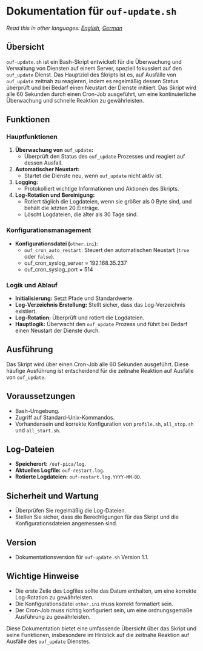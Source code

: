 # **Dokumentation für** `ouf-update.sh`

*Read this in other languages: [English](README.md), [German](README.de.md)*

## **Übersicht**

`ouf-update.sh` ist ein Bash-Skript entwickelt für die Überwachung und Verwaltung von Diensten auf einem Server, speziell fokussiert auf den `ouf_update` Dienst. Das Hauptziel des Skripts ist es, auf Ausfälle von `ouf_update` zeitnah zu reagieren, indem es regelmäßig dessen Status überprüft und bei Bedarf einen Neustart der Dienste initiiert. Das Skript wird alle 60 Sekunden durch einen Cron-Job ausgeführt, um eine kontinuierliche Überwachung und schnelle Reaktion zu gewährleisten.

## **Funktionen**

### **Hauptfunktionen**

1. **Überwachung von** `ouf_update`**:**
   * Überprüft den Status des `ouf_update` Prozesses und reagiert auf dessen Ausfall.
2. **Automatischer Neustart:**
   * Startet die Dienste neu, wenn `ouf_update` nicht aktiv ist.
3. **Logging:**
   * Protokolliert wichtige Informationen und Aktionen des Skripts.
4. **Log-Rotation und Bereinigung:**
   * Rotiert täglich die Logdateien, wenn sie größer als 0 Byte sind, und behält die letzten 20 Einträge.
   * Löscht Logdateien, die älter als 30 Tage sind.

### **Konfigurationsmanagement**

* **Konfigurationsdatei (**`other.ini`):
  * `ouf_cron_auto_restart`: Steuert den automatischen Neustart (`true` oder `false`).
  * ouf_cron_syslog_server = 192.168.35.237
  * ouf_cron_syslog_port = 514

### **Logik und Ablauf**

* **Initialisierung:** Setzt Pfade und Standardwerte.
* **Log-Verzeichnis Erstellung:** Stellt sicher, dass das Log-Verzeichnis existiert.
* **Log-Rotation:** Überprüft und rotiert die Logdateien.
* **Hauptlogik:** Überwacht den `ouf_update` Prozess und führt bei Bedarf einen Neustart der Dienste durch.

## **Ausführung**

Das Skript wird über einen Cron-Job alle 60 Sekunden ausgeführt. Diese häufige Ausführung ist entscheidend für die zeitnahe Reaktion auf Ausfälle von `ouf_update`.

## **Voraussetzungen**

* Bash-Umgebung.
* Zugriff auf Standard-Unix-Kommandos.
* Vorhandensein und korrekte Konfiguration von `profile.sh`, `all_stop.sh` und `all_start.sh`.

## **Log-Dateien**

* **Speicherort:** `/ouf-pica/log`.
* **Aktuelles Logfile:** `ouf-restart.log`.
* **Rotierte Logdateien:** `ouf-restart.log.YYYY-MM-DD`.

## **Sicherheit und Wartung**

* Überprüfen Sie regelmäßig die Log-Dateien.
* Stellen Sie sicher, dass die Berechtigungen für das Skript und die Konfigurationsdateien angemessen sind.

## **Version**

* Dokumentationsversion für `ouf-update.sh` Version 1.1.

## **Wichtige Hinweise**

* Die erste Zeile des Logfiles sollte das Datum enthalten, um eine korrekte Log-Rotation zu gewährleisten.
* Die Konfigurationsdatei `other.ini` muss korrekt formatiert sein.
* Der Cron-Job muss richtig konfiguriert sein, um eine ordnungsgemäße Ausführung zu gewährleisten.

Diese Dokumentation bietet eine umfassende Übersicht über das Skript und seine Funktionen, insbesondere im Hinblick auf die zeitnahe Reaktion auf Ausfälle des `ouf_update` Dienstes.
